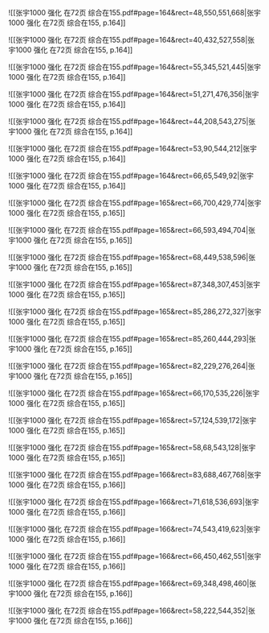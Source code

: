 ![[张宇1000 强化 在72页 综合在155.pdf#page=164&rect=48,550,551,668|张宇1000 强化 在72页 综合在155, p.164]]



![[张宇1000 强化 在72页 综合在155.pdf#page=164&rect=40,432,527,558|张宇1000 强化 在72页 综合在155, p.164]]



![[张宇1000 强化 在72页 综合在155.pdf#page=164&rect=55,345,521,445|张宇1000 强化 在72页 综合在155, p.164]]



![[张宇1000 强化 在72页 综合在155.pdf#page=164&rect=51,271,476,356|张宇1000 强化 在72页 综合在155, p.164]]



![[张宇1000 强化 在72页 综合在155.pdf#page=164&rect=44,208,543,275|张宇1000 强化 在72页 综合在155, p.164]]



![[张宇1000 强化 在72页 综合在155.pdf#page=164&rect=53,90,544,212|张宇1000 强化 在72页 综合在155, p.164]]



![[张宇1000 强化 在72页 综合在155.pdf#page=164&rect=66,65,549,92|张宇1000 强化 在72页 综合在155, p.164]]



![[张宇1000 强化 在72页 综合在155.pdf#page=165&rect=66,700,429,774|张宇1000 强化 在72页 综合在155, p.165]]



![[张宇1000 强化 在72页 综合在155.pdf#page=165&rect=66,593,494,704|张宇1000 强化 在72页 综合在155, p.165]]



![[张宇1000 强化 在72页 综合在155.pdf#page=165&rect=68,449,538,596|张宇1000 强化 在72页 综合在155, p.165]]



![[张宇1000 强化 在72页 综合在155.pdf#page=165&rect=87,348,307,453|张宇1000 强化 在72页 综合在155, p.165]]



![[张宇1000 强化 在72页 综合在155.pdf#page=165&rect=85,286,272,327|张宇1000 强化 在72页 综合在155, p.165]]



![[张宇1000 强化 在72页 综合在155.pdf#page=165&rect=85,260,444,293|张宇1000 强化 在72页 综合在155, p.165]]



![[张宇1000 强化 在72页 综合在155.pdf#page=165&rect=82,229,276,264|张宇1000 强化 在72页 综合在155, p.165]]



![[张宇1000 强化 在72页 综合在155.pdf#page=165&rect=66,170,535,226|张宇1000 强化 在72页 综合在155, p.165]]



![[张宇1000 强化 在72页 综合在155.pdf#page=165&rect=57,124,539,172|张宇1000 强化 在72页 综合在155, p.165]]



![[张宇1000 强化 在72页 综合在155.pdf#page=165&rect=58,68,543,128|张宇1000 强化 在72页 综合在155, p.165]]



![[张宇1000 强化 在72页 综合在155.pdf#page=166&rect=83,688,467,768|张宇1000 强化 在72页 综合在155, p.166]]



![[张宇1000 强化 在72页 综合在155.pdf#page=166&rect=71,618,536,693|张宇1000 强化 在72页 综合在155, p.166]]



![[张宇1000 强化 在72页 综合在155.pdf#page=166&rect=74,543,419,623|张宇1000 强化 在72页 综合在155, p.166]]



![[张宇1000 强化 在72页 综合在155.pdf#page=166&rect=66,450,462,551|张宇1000 强化 在72页 综合在155, p.166]]



![[张宇1000 强化 在72页 综合在155.pdf#page=166&rect=69,348,498,460|张宇1000 强化 在72页 综合在155, p.166]]



![[张宇1000 强化 在72页 综合在155.pdf#page=166&rect=58,222,544,352|张宇1000 强化 在72页 综合在155, p.166]]




